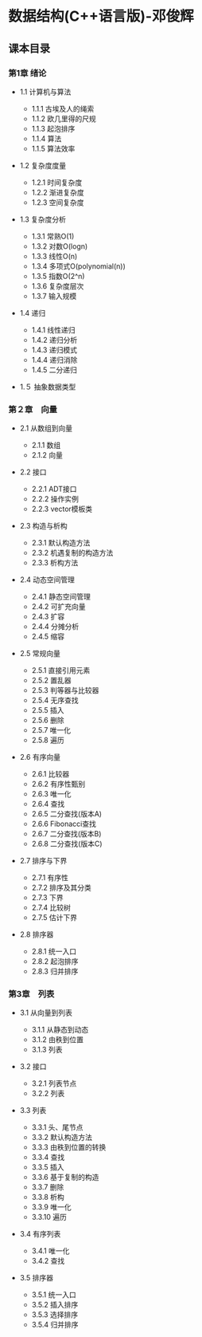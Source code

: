 
# 数据结构(C++语言版)-邓俊辉

## 课本目录

### 第1章 绪论

- 1.1 计算机与算法
  - 1.1.1 古埃及人的绳索
  - 1.1.2 欧几里得的尺规
  - 1.1.3 起泡排序
  - 1.1.4 算法
  - 1.1.5 算法效率

- 1.2 复杂度度量
  - 1.2.1 时间复杂度
  - 1.2.2 渐进复杂度
  - 1.2.3 空间复杂度

- 1.3 复杂度分析
  - 1.3.1 常熟O(1)
  - 1.3.2 对数O(logn)
  - 1.3.3 线性O(n)
  - 1.3.4 多项式O(polynomial(n))
  - 1.3.5 指数O(2^n)
  - 1.3.6 复杂度层次
  - 1.3.7 输入规模

- 1.4 递归
  - 1.4.1 线性递归
  - 1.4.2 递归分析
  - 1.4.3 递归模式
  - 1.4.4 递归消除
  - 1.4.5 二分递归

- 1.５ 抽象数据类型


### 第２章　向量

- 2.1 从数组到向量
  - 2.1.1 数组
  - 2.1.2 向量
  
- 2.2 接口
  - 2.2.1 ADT接口
  - 2.2.2 操作实例
  - 2.2.3 vector模板类
  
- 2.3 构造与析构
  - 2.3.1 默认构造方法
  - 2.3.2 机遇复制的构造方法
  - 2.3.3 析构方法
  
- 2.4 动态空间管理
  - 2.4.1 静态空间管理
  - 2.4.2 可扩充向量
  - 2.4.3 扩容
  - 2.4.4 分摊分析
  - 2.4.5 缩容
  
- 2.5 常规向量
  - 2.5.1 直接引用元素
  - 2.5.2 置乱器
  - 2.5.3 判等器与比较器
  - 2.5.4 无序查找
  - 2.5.5 插入
  - 2.5.6 删除
  - 2.5.7 唯一化
  - 2.5.8 遍历
  
- 2.6 有序向量
  - 2.6.1 比较器
  - 2.6.2 有序性甄别
  - 2.6.3 唯一化
  - 2.6.4 查找
  - 2.6.5 二分查找(版本A)
  - 2.6.6 Fibonacci查找
  - 2.6.7 二分查找(版本B)
  - 2.6.8 二分查找(版本C)  
  
- 2.7 排序与下界
  - 2.7.1 有序性
  - 2.7.2 排序及其分类
  - 2.7.3 下界
  - 2.7.4 比较树
  - 2.7.5 估计下界
  
- 2.8 排序器
  - 2.8.1 统一入口
  - 2.8.2 起泡排序
  - 2.8.3 归并排序

### 第3章　列表

- 3.1 从向量到列表
  - 3.1.1 从静态到动态
  - 3.1.2 由秩到位置
  - 3.1.3 列表
  
- 3.2 接口
  - 3.2.1 列表节点
  - 3.2.2 列表
  
- 3.3 列表
  - 3.3.1 头、尾节点
  - 3.3.2 默认构造方法
  - 3.3.3 由秩到位置的转换
  - 3.3.4 查找
  - 3.3.5 插入
  - 3.3.6 基于复制的构造
  - 3.3.7 删除
  - 3.3.8 析构
  - 3.3.9 唯一化
  - 3.3.10 遍历
  
- 3.4 有序列表
  - 3.4.1 唯一化
  - 3.4.2 查找
  
- 3.5 排序器
  - 3.5.1 统一入口
  - 3.5.2 插入排序
  - 3.5.3 选择排序
  - 3.5.4 归并排序
  
